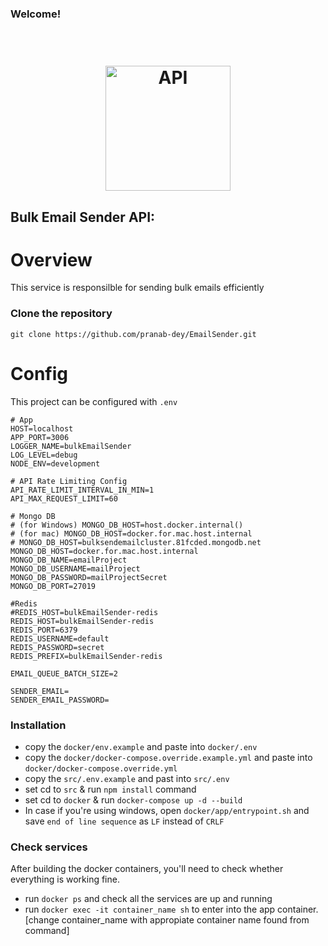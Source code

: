 ### Welcome!

<h1 align="center">
  <br>
  <img src="https://encrypted-tbn0.gstatic.com/images?q=tbn:ANd9GcT_eimUX98YCqnw0tFLXbbCVkrGfZevLgMmhQ&usqp=CAU" alt="API" height="200" width="200">
  <br>
</h1>

## Bulk Email Sender API:

# Overview

This service is responsilble for sending bulk emails efficiently

### Clone the repository

`git clone https://github.com/pranab-dey/EmailSender.git`

# Config

This project can be configured with `.env`

```
# App
HOST=localhost
APP_PORT=3006
LOGGER_NAME=bulkEmailSender
LOG_LEVEL=debug
NODE_ENV=development

# API Rate Limiting Config
API_RATE_LIMIT_INTERVAL_IN_MIN=1
API_MAX_REQUEST_LIMIT=60

# Mongo DB
# (for Windows) MONGO_DB_HOST=host.docker.internal()
# (for mac) MONGO_DB_HOST=docker.for.mac.host.internal
# MONGO_DB_HOST=bulksendemailcluster.81fcded.mongodb.net
MONGO_DB_HOST=docker.for.mac.host.internal
MONGO_DB_NAME=emailProject
MONGO_DB_USERNAME=mailProject
MONGO_DB_PASSWORD=mailProjectSecret
MONGO_DB_PORT=27019

#Redis
#REDIS_HOST=bulkEmailSender-redis
REDIS_HOST=bulkEmailSender-redis
REDIS_PORT=6379
REDIS_USERNAME=default
REDIS_PASSWORD=secret
REDIS_PREFIX=bulkEmailSender-redis

EMAIL_QUEUE_BATCH_SIZE=2

SENDER_EMAIL=
SENDER_EMAIL_PASSWORD=

```

### Installation

- copy the `docker/env.example` and paste into `docker/.env`
- copy the `docker/docker-compose.override.example.yml` and paste into `docker/docker-compose.override.yml`
- copy the `src/.env.example` and past into `src/.env`
- set cd to `src` & run `npm install` command
- set cd to `docker` & run `docker-compose up -d --build`
- In case if you're using windows, open `docker/app/entrypoint.sh` and save `end of line sequence` as `LF` instead of `CRLF`

### Check services

After building the docker containers, you'll need to check whether everything is working fine.

- run `docker ps` and check all the services are up and running
- run `docker exec -it container_name sh` to enter into the app container. [change container_name with appropiate container name found from command]



